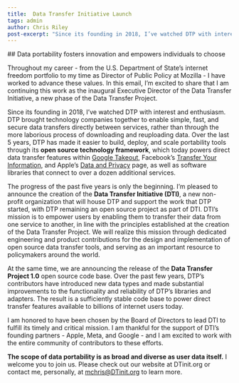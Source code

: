```yaml
---
title:  Data Transfer Initiative Launch
tags: admin
author: Chris Riley
post-excerpt: "Since its founding in 2018, I’ve watched DTP with interest and enthusiasm [...] I’m pleased to announce the creation of the Data Transfer Initiative (DTI), a new non-profit organization that will house DTP and support the work that DTP started, with DTP remaining an open source project as part of DTI."
---
```

<div class="section" markdown="1">
## Data portability fosters innovation and empowers individuals to choose
<div class="mustache">
</div>

Throughout my career - from the U.S. Department of State’s internet freedom portfolio to my time as Director of Public Policy at Mozilla - I have worked to advance these values. In this email, I’m excited to share that I am continuing this work as the inaugural Executive Director of the Data Transfer Initiative, a new phase of the Data Transfer Project.


Since its founding in 2018, I’ve watched DTP with interest and enthusiasm. DTP brought technology companies together to enable simple, fast, and secure data transfers directly between services, rather than through the more laborious process of downloading and reuploading data. Over the last 5 years, DTP has made it easier to build, deploy, and scale portability tools through its **open source technology framework**, which today powers direct data transfer features within [Google Takeout](https://takeout.google.com/takeout/transfer/custom/photos), Facebook’s [Transfer Your Information](http://facebook.com/tyi), and Apple’s [Data and Privacy](https://privacy.apple.com/) page, as well as software libraries that connect to over a dozen additional services.


The progress of the past five years is only the beginning. I’m pleased to announce the creation of the **Data Transfer Initiative (DTI)**, a new non-profit organization that will house DTP and support the work that DTP started, with DTP remaining an open source project as part of DTI. DTI’s mission is to empower users by enabling them to transfer their data from one service to another, in line with the principles established at the creation of the Data Transfer Project. We will realize this mission through dedicated engineering and product contributions for the design and implementation of open source data transfer tools, and serving as an important resource to policymakers around the world. 


At the same time, we are announcing the release of the **Data Transfer Project 1.0** open source code base. Over the past few years, DTP’s contributors have introduced new data types and made substantial improvements to the functionality and reliability of DTP’s libraries and adapters. The result is a sufficiently stable code base to power direct transfer features available to billions of internet users today.


I am honored to have been chosen by the Board of Directors to lead DTI to fulfill its timely and critical mission. I am thankful for the support of DTI’s founding partners - Apple, Meta, and Google - and I am excited to work with the entire community of contributors to these efforts.


**The scope of data portability is as broad and diverse as user data itself.** I welcome you to join us. Please check out our website at DTinit.org or contact me, personally, at mchris@DTinit.org to learn more.
